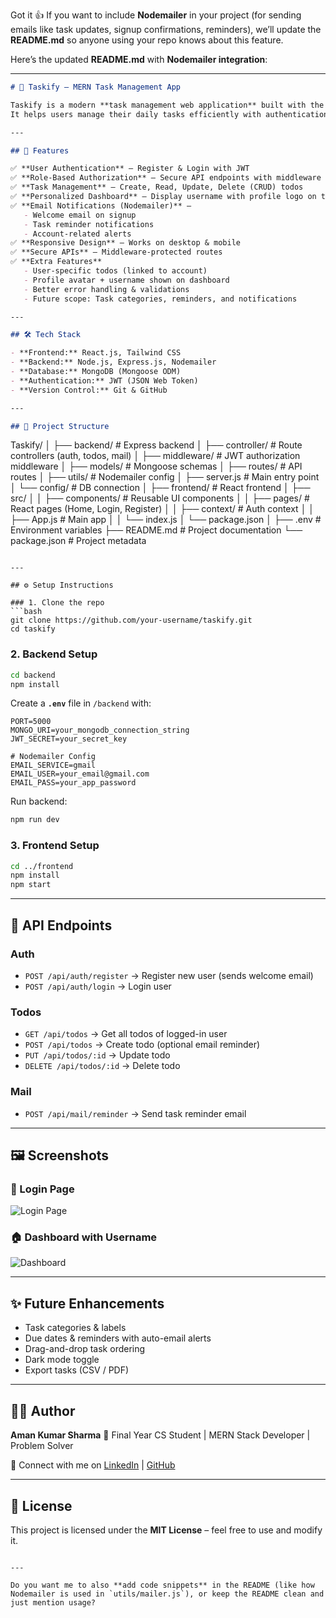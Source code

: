 Got it 👍
If you want to include **Nodemailer** in your project (for sending emails like task updates, signup confirmations, reminders), we’ll update the **README.md** so anyone using your repo knows about this feature.

Here’s the updated **README.md** with **Nodemailer integration**:

---

```markdown
# 📝 Taskify – MERN Task Management App

Taskify is a modern **task management web application** built with the **MERN stack (MongoDB, Express.js, React.js, Node.js)**.  
It helps users manage their daily tasks efficiently with authentication, user profiles, and a clean UI.

---

## 🚀 Features

✅ **User Authentication** – Register & Login with JWT  
✅ **Role-Based Authorization** – Secure API endpoints with middleware  
✅ **Task Management** – Create, Read, Update, Delete (CRUD) todos  
✅ **Personalized Dashboard** – Display username with profile logo on top-right  
✅ **Email Notifications (Nodemailer)** –  
   - Welcome email on signup  
   - Task reminder notifications  
   - Account-related alerts  
✅ **Responsive Design** – Works on desktop & mobile  
✅ **Secure APIs** – Middleware-protected routes  
✅ **Extra Features**  
   - User-specific todos (linked to account)  
   - Profile avatar + username shown on dashboard  
   - Better error handling & validations  
   - Future scope: Task categories, reminders, and notifications  

---

## 🛠️ Tech Stack

- **Frontend:** React.js, Tailwind CSS  
- **Backend:** Node.js, Express.js, Nodemailer  
- **Database:** MongoDB (Mongoose ODM)  
- **Authentication:** JWT (JSON Web Token)  
- **Version Control:** Git & GitHub  

---

## 📂 Project Structure

```

Taskify/
│
├── backend/                 # Express backend
│   ├── controller/          # Route controllers (auth, todos, mail)
│   ├── middleware/          # JWT authorization middleware
│   ├── models/              # Mongoose schemas
│   ├── routes/              # API routes
│   ├── utils/               # Nodemailer config
│   ├── server.js            # Main entry point
│   └── config/              # DB connection
│
├── frontend/                # React frontend
│   ├── src/
│   │   ├── components/      # Reusable UI components
│   │   ├── pages/           # React pages (Home, Login, Register)
│   │   ├── context/         # Auth context
│   │   ├── App.js           # Main app
│   │   └── index.js
│   └── package.json
│
├── .env                     # Environment variables
├── README.md                # Project documentation
└── package.json             # Project metadata

````

---

## ⚙️ Setup Instructions

### 1. Clone the repo
```bash
git clone https://github.com/your-username/taskify.git
cd taskify
````

### 2. Backend Setup

```bash
cd backend
npm install
```

Create a **`.env`** file in `/backend` with:

```env
PORT=5000
MONGO_URI=your_mongodb_connection_string
JWT_SECRET=your_secret_key

# Nodemailer Config
EMAIL_SERVICE=gmail
EMAIL_USER=your_email@gmail.com
EMAIL_PASS=your_app_password
```

Run backend:

```bash
npm run dev
```

### 3. Frontend Setup

```bash
cd ../frontend
npm install
npm start
```

---

## 📌 API Endpoints

### Auth

* `POST /api/auth/register` → Register new user (sends welcome email)
* `POST /api/auth/login` → Login user

### Todos

* `GET /api/todos` → Get all todos of logged-in user
* `POST /api/todos` → Create todo (optional email reminder)
* `PUT /api/todos/:id` → Update todo
* `DELETE /api/todos/:id` → Delete todo

### Mail

* `POST /api/mail/reminder` → Send task reminder email

---

## 🖼️ Screenshots

### 🔐 Login Page

![Login Page](https://via.placeholder.com/800x400?text=Login+Page)

### 🏠 Dashboard with Username

![Dashboard](https://via.placeholder.com/800x400?text=Dashboard+with+User+Name)

---

## ✨ Future Enhancements

* Task categories & labels
* Due dates & reminders with auto-email alerts
* Drag-and-drop task ordering
* Dark mode toggle
* Export tasks (CSV / PDF)

---

## 👨‍💻 Author

**Aman Kumar Sharma**
🚀 Final Year CS Student | MERN Stack Developer | Problem Solver

🔗 Connect with me on [LinkedIn](https://linkedin.com) | [GitHub](https://github.com/your-username)

---

## 📜 License

This project is licensed under the **MIT License** – feel free to use and modify it.

```

---

Do you want me to also **add code snippets** in the README (like how Nodemailer is used in `utils/mailer.js`), or keep the README clean and just mention usage?
```
